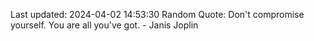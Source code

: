 Last updated: 2024-04-02 14:53:30
Random Quote: Don't compromise yourself. You are all you've got. - Janis Joplin